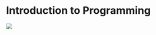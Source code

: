 # Introduction to Programming

![](https://github.com/3DCdsc/Introduction_to_Programming/workflows/Deploy/badge.svg?branch=master)